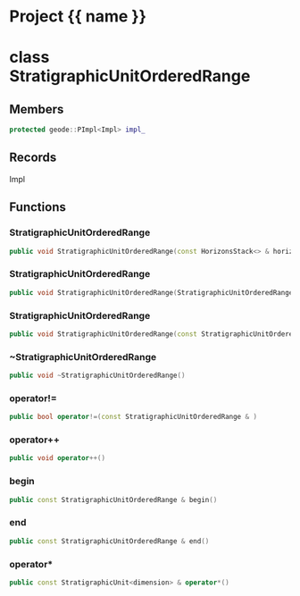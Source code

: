 <script setup>
import {useRoute} from 'vitepress'
const {path} = useRoute()
const tokens = path.split('/')
const words = tokens[2].split('-');
for (let i = 0; i < words.length; i++) {
    words[i] = words[i].charAt(0).toUpperCase() + words[i].slice(1);
    words[i] = words[i].replace('geode', 'Geode')
}
const name = words.join('-');
</script>
# Project {{ name }}

# class StratigraphicUnitOrderedRange


## Members

```cpp
protected geode::PImpl<Impl> impl_

```



## Records

Impl



## Functions

### StratigraphicUnitOrderedRange

```cpp
public void StratigraphicUnitOrderedRange(const HorizonsStack<> & horizons_stack)
```


### StratigraphicUnitOrderedRange

```cpp
public void StratigraphicUnitOrderedRange(StratigraphicUnitOrderedRange && other)
```


### StratigraphicUnitOrderedRange

```cpp
public void StratigraphicUnitOrderedRange(const StratigraphicUnitOrderedRange & other)
```


### ~StratigraphicUnitOrderedRange

```cpp
public void ~StratigraphicUnitOrderedRange()
```


### operator!=

```cpp
public bool operator!=(const StratigraphicUnitOrderedRange & )
```


### operator++

```cpp
public void operator++()
```


### begin

```cpp
public const StratigraphicUnitOrderedRange & begin()
```


### end

```cpp
public const StratigraphicUnitOrderedRange & end()
```


### operator*

```cpp
public const StratigraphicUnit<dimension> & operator*()
```




